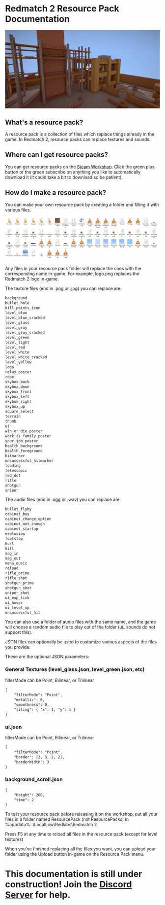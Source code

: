 # Redmatch 2 Resource Pack Documentation

![demo](images/demo.png)

## What's a resource pack?

A resource pack is a collection of files which replace things already in the game. In Redmatch 2, resource packs can replace textures and sounds.

## Where can I get resource packs?

You can get resource packs on the [Steam Workshop](https://steamcommunity.com/app/1280770/workshop/). Click the green plus button or the green subscribe on anything you like to automatically download it (it could take a bit to download so be patient).

## How do I make a resource pack?

You can make your own resource pack by creating a folder and filling it with various files.

![files](images/files.png)

Any files in your resource pack folder will replace the ones with the corresponding name in-game. For example, logo.png replaces the Redmatch 2 logo in-game.

The texture files (end in .png or .jpg) you can replace are:

	background
	bullet_hole
	kill_points_icon
	level_blue
	level_blue_cracked
	level_glass
	level_gray
	level_gray_cracked
	level_green
	level_light
	level_red
	level_white
	level_white_cracked
	level_yellow
	logo
	relax_poster
	rope
	skybox_back
	skybox_down
	skybox_front
	skybox_left
	skybox_right
	skybox_up
	square_select
	terrain
	thumb
	ui
	win_or_die_poster
	work_is_family_poster
	your_job_poster
    health_background
    health_foreground
    hitmarker
    unsuccessful_hitmarker
    loading
	telescopic
	red_dot
	rifle
	shotgun
	sniper

The audio files (end in .ogg or .wav) you can replace are:

	bullet_flyby
	cabinet_buy
	cabinet_change_option
	cabinet_not_enough
	cabinet_startup
	explosion
	footstep
	hurt
	kill
	mag_in
	mag_out
	menu_music
	reload
	rifle_prime
	rifle_shot
	shotgun_prime
	shotgun_shot
	sniper_shot
	ui_exp_tick
	ui_hover
	ui_level_up
	unsuccessful_hit

You can also use a folder of audio files with the same name, and the game will choose a random audio file to play out of the folder (ui_ sounds do not support this).

JSON files can optionally be used to customize various aspects of the files you provide.

These are the optional JSON parameters:

### General Textures (level_glass.json, level_green.json, etc)

filterMode can be Point, Bilinear, or Trilinear

	{
		"filterMode": "Point",
		"metallic": 0,
		"smoothness": 0,
		"tiling": { "x": 1, "y": 1 }
	}

### ui.json

filterMode can be Point, Bilinear, or Trilinear

	{
		"filterMode": "Point",
		"border": [2, 3, 2, 2],
		"borderWidth": 3
	}

### background_scroll.json

	{
		"height": 200,
		"time": 2
	}

To test your resource pack before releasing it on the workshop, put all your files in a folder named ResourcePack (not ResourcePacks) in %appdata%..\LocalLow\Redlabs\Redmatch 2

Press F5 at any time to reload all files in the resource pack (except for level textures)

When you've finished replacing all the files you want, you can upload your folder using the Upload button in-game on the Resource Pack menu.

# This documentation is still under construction! Join the [Discord Server](https://rugbug.net/discord) for help.